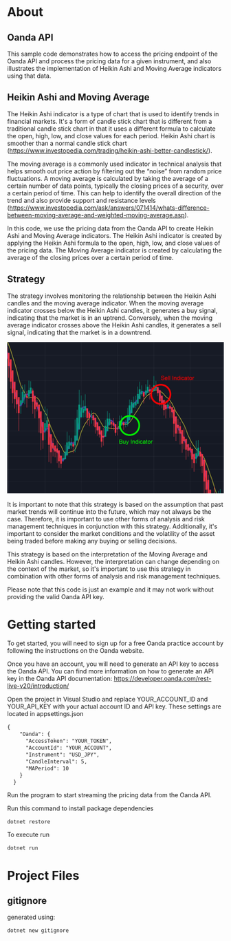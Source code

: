 # About
## Oanda API
This sample code demonstrates how to access the pricing endpoint of the Oanda API and process the pricing data for a given instrument, and also illustrates the implementation of Heikin Ashi and Moving Average indicators using that data.


## Heikin Ashi and Moving Average
The Heikin Ashi indicator is a type of chart that is used to identify trends in financial markets. It's a form of candle stick chart that is different from a traditional candle stick chart in that it uses a different formula to calculate the open, high, low, and close values for each period. Heikin Ashi chart is smoother than a normal candle stick chart (https://www.investopedia.com/trading/heikin-ashi-better-candlestick/).



The moving average is a commonly used indicator in technical analysis that helps smooth out price action by filtering out the “noise” from random price fluctuations. A moving average is calculated by taking the average of a certain number of data points, typically the closing prices of a security, over a certain period of time. This can help to identify the overall direction of the trend and also provide support and resistance levels (https://www.investopedia.com/ask/answers/071414/whats-difference-between-moving-average-and-weighted-moving-average.asp).

In this code, we use the pricing data from the Oanda API to create Heikin Ashi and Moving Average indicators. The Heikin Ashi indicator is created by applying the Heikin Ashi formula to the open, high, low, and close values of the pricing data. The Moving Average indicator is created by calculating the average of the closing prices over a certain period of time.

## Strategy
The strategy involves monitoring the relationship between the Heikin Ashi candles and the moving average indicator. When the moving average indicator crosses below the Heikin Ashi candles, it generates a buy signal, indicating that the market is in an uptrend. Conversely, when the moving average indicator crosses above the Heikin Ashi candles, it generates a sell signal, indicating that the market is in a downtrend.

![alt text](https://raw.githubusercontent.com/CompileMuch/metrics-cast/00e6019366244d62d2a7e79ffc0f8ab9c9769a55/assets/buy-sell.jpg)

It is important to note that this strategy is based on the assumption that past market trends will continue into the future, which may not always be the case. Therefore, it is important to use other forms of analysis and risk management techniques in conjunction with this strategy. Additionally, it's important to consider the market conditions and the volatility of the asset being traded before making any buying or selling decisions.

This strategy is based on the interpretation of the Moving Average and Heikin Ashi candles. However, the interpretation can change depending on the context of the market, so it's important to use this strategy in combination with other forms of analysis and risk management techniques.

Please note that this code is just an example and it may not work without providing the valid Oanda API key.



# Getting started
To get started, you will need to sign up for a free Oanda practice account by following the instructions on the Oanda website.

Once you have an account, you will need to generate an API key to access the Oanda API. You can find more information on how to generate an API key in the Oanda API documentation: https://developer.oanda.com/rest-live-v20/introduction/

Open the project in Visual Studio and replace YOUR_ACCOUNT_ID and YOUR_API_KEY with your actual account ID and API key. These settings are located in appsettings.json
```
{
    "Oanda": {
      "AccessToken": "YOUR_TOKEN",
      "AccountId": "YOUR_ACCOUNT",
      "Instrument": "USD_JPY",
      "CandleInterval": 5,
      "MAPeriod": 10
    }
  }
```

Run the program to start streaming the pricing data from the Oanda API.

Run this command to install package dependencies
```
dotnet restore
```

To execute run
```
dotnet run
```

# Project Files
## gitignore
 generated using:
```
dotnet new gitignore
```
 